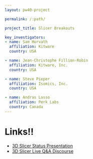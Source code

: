 ```yaml
---
layout: pw40-project

permalink: /:path/

project_title: Slicer Breakouts

key_investigators:
- name: Sam Horvath
  affiliation: Kitware
  country: USA

- name: Jean-Christophe Fillion-Robin
  affiliation: Kitware, Inc.
  country: USA

- name: Steve Pieper
  affiliation: Isomics, Inc.
  country: USA

- name: Andras Lasso
  affiliation: Perk Labs
  country: Canada
---
```


# Links!!

- [3D Slicer Status Presentation](https://docs.google.com/presentation/d/19uLjtQB34Rblg4sIK-kCcQ5ourwTFkO7LAonxixOHOg/edit?usp=sharing)
- [3D Slicer Live Q&A Discourse](https://docs.google.com/document/d/1TtTgr3EvWi-P8AEG074CZGWFytE6ysLLxg6C-RD0Z44/edit?usp=sharing)
